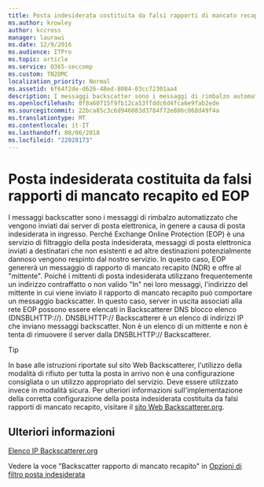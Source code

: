 ```yaml
---
title: Posta indesiderata costituita da falsi rapporti di mancato recapito ed EOP
ms.author: krowley
author: kccross
manager: laurawi
ms.date: 12/9/2016
ms.audience: ITPro
ms.topic: article
ms.service: O365-seccomp
ms.custom: TN2DMC
localization_priority: Normal
ms.assetid: 6f64f2de-d626-48ed-8084-03cc72301aa4
description: I messaggi backscatter sono i messaggi di rimbalzo automatizzato che vengono inviati dai server di posta elettronica, in genere a causa di posta indesiderata in ingresso. DNSBLHTTP:// Backscatterer è un elenco di indirizzi IP che inviano messaggi backscatter. Non è un elenco di un mittente e non è tenta di rimuovere il server dalla DNSBLHTTP:// Backscatterer.
ms.openlocfilehash: 8f8a60715f9fb12ca53ffddc6d4fca6e9fab2ede
ms.sourcegitcommit: 22bca85c3c6d946083d3784f72e886c068d49f4a
ms.translationtype: MT
ms.contentlocale: it-IT
ms.lasthandoff: 08/06/2018
ms.locfileid: "22028173"
---
```

# <a name="backscatter-messages-and-eop"></a>Posta indesiderata costituita da falsi rapporti di mancato recapito ed EOP

I messaggi backscatter sono i messaggi di rimbalzo automatizzato che vengono inviati dai server di posta elettronica, in genere a causa di posta indesiderata in ingresso. Perché Exchange Online Protection (EOP) è una servizio di filtraggio della posta indesiderata, messaggi di posta elettronica inviati a destinatari che non esistenti e ad altre destinazioni potenzialmente dannoso vengono respinto dal nostro servizio. In questo caso, EOP genererà un messaggio di rapporto di mancato recapito (NDR) e offre al "mittente". Poiché i mittenti di posta indesiderata utilizzano frequentemente un indirizzo contraffatto o non valido "In" nei loro messaggi, l'indirizzo del mittente in cui viene inviato il rapporto di mancato recapito può comportare un messaggio backscatter. In questo caso, server in uscita associati alla rete EOP possono essere elencati in Backscatterer DNS blocco elenco (DNSBLHTTP://). DNSBLHTTP:// Backscatterer è un elenco di indirizzi IP che inviano messaggi backscatter. Non è un elenco di un mittente e non è tenta di rimuovere il server dalla DNSBLHTTP:// Backscatterer. 
  
> [!TIP]
> In base alle istruzioni riportate sul sito Web Backscatterer, l'utilizzo della modalità di rifiuto per tutta la posta in arrivo non è una configurazione consigliata o un utilizzo appropriato del servizio. Deve essere utilizzato invece in modalità sicura. Per ulteriori informazioni sull'implementazione della corretta configurazione della posta indesiderata costituita da falsi rapporti di mancato recapito, visitare il [sito Web Backscatterer.org](http://www.backscatterer.org/?target=usage). 
  
## <a name="for-more-information"></a>Ulteriori informazioni

[Elenco IP Backscatterer.org](https://blogs.msdn.com/b/tzink/archive/2012/08/22/the-backscatterer-org-ip-list.aspx)
  
Vedere la voce "Backscatter rapporto di mancato recapito" in [Opzioni di filtro posta indesiderata](advanced-spam-filtering-asf-options.md)
  

